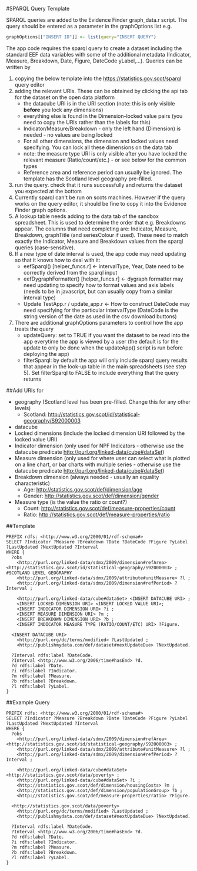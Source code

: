 #SPARQL Query Template

SPARQL queries are added to the Evidence Finder graph_data.r script. The query should be entered
as a parameter in the graphOptions list e.g.
``` r
graphOptions[["INSERT ID"]] <- list(query="INSERT QUERY")
```
The app code requires the sparql query to create a dataset including the standard EEF data variables with some of the additional metadata (Indicator, Measure, Breakdown, Date, Figure, DateCode yLabel,...). Queries can be written by

1. copying the below template into the <https://statistics.gov.scot/sparql> query editor
2. adding the relevant URIs. These can be obtained by clicking the api tab for the dataset on the open data platform
    * the datacube URI is in the URI section (note: this is only visible **before** you lock any dimensions)
    * everything else is found in the Dimension-locked value pairs (you need to copy the URIs rather than the labels for this)
    * Indicator/Measure/Breakdown - only the left hand (Dimension) is needed - no values are being locked
    * For all other dimensions, the dimension and locked values need specifying. You can lock all these dimensions on the data tab
    * note: the measure type URI is only visible after you have locked the relevant measure (Ratio/count/etc.) - or see below for the common types
    * Reference area and reference period can usually be ignored. The template has the Scotland level geography pre-filled.
3. run the query. check that it runs successfully and returns the dataset you expected at the bottom
4. Currently sparql can't be run on scots machines. However if the query works on the query editor, it should be fine to copy it into the Evidence Finder graph options.
5. A lookup table needs adding to the data tab of the sandbox spreadsheet. This is used to determine the order that e.g. Breakdowns appear. The columns that need completing are: Indicator, Measure, Breakdown, graphTitle (and seriesColour if used). These need to match exactly the Indicator, Measure and Breakdown values from the sparql queries (case-sensitive).
5. If a new type of date interval is used, the app code may need updating so that it knows how to deal with it:
    * eefSparql() [helper_funcs.r] <- intervalType, Year, Date need to be correctly derived from the sparql input
    * eefDygraphFormatter() [helper_funcs.r] <- dygraph formatter may need updating to specify how to format values and axis labels (needs to be in javascript, but can usually copy from a similar interval type)
    * Update TestApp.r / update_app.r <- How to construct DateCode may need specifying for the particular intervalType (DateCode is the string version of the date as used in the csv download buttons)
6. There are additional graphOptions parameters to control how the app treats the query
    * updateQuery: set to TRUE if you want the dataset to be read into the app everytime the app is viewed by a user (the default is for the update to only be done when the updateApp() script is run before deploying the app)
    * filterSparql: by default the app will only include sparql query results that appear in the look-up table in the main spreadsheets (see step 5). Set filterSparql to FALSE to include everything that the query returns

##Add URIs for

* geography (Scotland level has been pre-filled. Change this for any other levels)
    * Scotland: <http://statistics.gov.scot/id/statistical-geography/S92000003>
* datacube
* Locked dimensions (include the locked dimension URI followed by the locked value URI)
* Indicator dimension (only used for NPF Indicators - otherwise use the datacube predicate <http://purl.org/linked-data/cube#dataSet>)
* Measure dimension (only used for where user can select what is plotted on a line chart, or bar charts with multiple series - otherwise use the datacube predicate <http://purl.org/linked-data/cube#dataSet>)
* Breakdown dimension (always needed - usually an equality characteristic)
    * Age: <http://statistics.gov.scot/def/dimension/age>
    * Gender: <http://statistics.gov.scot/def/dimension/gender>
* Measure type (is the value the ratio or count?)
    * Count: <http://statistics.gov.scot/def/measure-properties/count>
    * Ratio: <http://statistics.gov.scot/def/measure-properties/ratio>

##Template

```
PREFIX rdfs: <http://www.w3.org/2000/01/rdf-schema#>
SELECT ?Indicator ?Measure ?Breakdown ?Date ?DateCode ?Figure ?yLabel ?LastUpdated ?NextUpdated ?Interval
WHERE {
  ?obs 
    <http://purl.org/linked-data/sdmx/2009/dimension#refArea> <http://statistics.gov.scot/id/statistical-geography/S92000003> ; #SCOTLAND LEVEL GEOGRAPHY
    <http://purl.org/linked-data/sdmx/2009/attribute#unitMeasure> ?l ;
    <http://purl.org/linked-data/sdmx/2009/dimension#refPeriod> ?Interval ;
    
    <http://purl.org/linked-data/cube#dataSet> <INSERT DATACUBE URI> ;
    <INSERT LOCKED DIMENSION URI> <INSERT LOCKED VALUE URI>;
    <INSERT INDICATOR DIMENSION URI> ?i ;
    <INSERT MEASURE DIMENSION URI> ?m ;
    <INSERT BREAKDOWN DIMENSION URI> ?b ;
    <INSERT INDICATOR MEASURE TYPE (RATIO/COUNT/ETC) URI> ?Figure.
  
  <INSERT DATACUBE URI> 
    <http://purl.org/dc/terms/modified> ?LastUpdated ;
    <http://publishmydata.com/def/dataset#nextUpdateDue> ?NextUpdated.
    
  ?Interval rdfs:label ?DateCode.
  ?Interval <http://www.w3.org/2006/time#hasEnd> ?d.
  ?d rdfs:label ?Date.
  ?i rdfs:label ?Indicator.
  ?m rdfs:label ?Measure.
  ?b rdfs:label ?Breakdown.
  ?l rdfs:label ?yLabel.
}
```

##Example Query

```
PREFIX rdfs: <http://www.w3.org/2000/01/rdf-schema#>
SELECT ?Indicator ?Measure ?Breakdown ?Date ?DateCode ?Figure ?yLabel ?LastUpdated ?NextUpdated ?Interval
WHERE {
  ?obs 
    <http://purl.org/linked-data/sdmx/2009/dimension#refArea> <http://statistics.gov.scot/id/statistical-geography/S92000003> ; 
    <http://purl.org/linked-data/sdmx/2009/attribute#unitMeasure> ?l ;
    <http://purl.org/linked-data/sdmx/2009/dimension#refPeriod> ?Interval ;
    
    <http://purl.org/linked-data/cube#dataSet> <http://statistics.gov.scot/data/poverty> ;
    <http://purl.org/linked-data/cube#dataSet> ?i ;
    <http://statistics.gov.scot/def/dimension/housingCosts> ?m ;
    <http://statistics.gov.scot/def/dimension/populationGroup> ?b ;
    <http://statistics.gov.scot/def/measure-properties/ratio> ?Figure.
  
  <http://statistics.gov.scot/data/poverty> 
    <http://purl.org/dc/terms/modified> ?LastUpdated ;
    <http://publishmydata.com/def/dataset#nextUpdateDue> ?NextUpdated.
    
  ?Interval rdfs:label ?DateCode.
  ?Interval <http://www.w3.org/2006/time#hasEnd> ?d.
  ?d rdfs:label ?Date.
  ?i rdfs:label ?Indicator.
  ?m rdfs:label ?Measure.
  ?b rdfs:label ?Breakdown.
  ?l rdfs:label ?yLabel.
}
```

